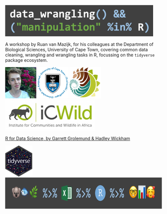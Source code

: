 <img src="images/header.png" height="100px" />

A workshop by Ruan van Mazijk, for his colleagues at the Department of Biological Sciences, University of Cape Town, covering common data cleaning, wrangling and wrangling tasks in R, focussing on the `tidyverse` package ecosystem.

<p>
  <img src="images/face.jpg"         height="100px" />
  <img src="images/logos/UCT.png"    height="100px" />
  <img src="images/logos/BIO.png"    height="100px" />
  <img src="images/logos/iCWild.jpg" height="100px" />
</p>

[R for Data Science, by Garrett Grolemund & Hadley Wickham](https://r4ds.had.co.nz/)

<img src="images/logos/hex-tidyverse.png" height="100px" />

<img src="images/footer.png" height="100px" />